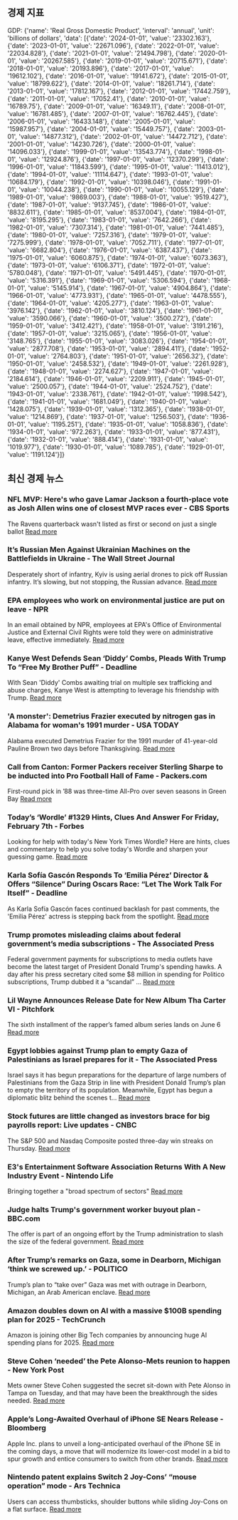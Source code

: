 ## 경제 지표

<!-- ECONOMIC-DATA-START -->
GDP: {'name': 'Real Gross Domestic Product', 'interval': 'annual', 'unit': 'billions of dollars', 'data': [{'date': '2024-01-01', 'value': '23302.163'}, {'date': '2023-01-01', 'value': '22671.096'}, {'date': '2022-01-01', 'value': '22034.828'}, {'date': '2021-01-01', 'value': '21494.798'}, {'date': '2020-01-01', 'value': '20267.585'}, {'date': '2019-01-01', 'value': '20715.671'}, {'date': '2018-01-01', 'value': '20193.896'}, {'date': '2017-01-01', 'value': '19612.102'}, {'date': '2016-01-01', 'value': '19141.672'}, {'date': '2015-01-01', 'value': '18799.622'}, {'date': '2014-01-01', 'value': '18261.714'}, {'date': '2013-01-01', 'value': '17812.167'}, {'date': '2012-01-01', 'value': '17442.759'}, {'date': '2011-01-01', 'value': '17052.41'}, {'date': '2010-01-01', 'value': '16789.75'}, {'date': '2009-01-01', 'value': '16349.11'}, {'date': '2008-01-01', 'value': '16781.485'}, {'date': '2007-01-01', 'value': '16762.445'}, {'date': '2006-01-01', 'value': '16433.148'}, {'date': '2005-01-01', 'value': '15987.957'}, {'date': '2004-01-01', 'value': '15449.757'}, {'date': '2003-01-01', 'value': '14877.312'}, {'date': '2002-01-01', 'value': '14472.712'}, {'date': '2001-01-01', 'value': '14230.726'}, {'date': '2000-01-01', 'value': '14096.033'}, {'date': '1999-01-01', 'value': '13543.774'}, {'date': '1998-01-01', 'value': '12924.876'}, {'date': '1997-01-01', 'value': '12370.299'}, {'date': '1996-01-01', 'value': '11843.599'}, {'date': '1995-01-01', 'value': '11413.012'}, {'date': '1994-01-01', 'value': '11114.647'}, {'date': '1993-01-01', 'value': '10684.179'}, {'date': '1992-01-01', 'value': '10398.046'}, {'date': '1991-01-01', 'value': '10044.238'}, {'date': '1990-01-01', 'value': '10055.129'}, {'date': '1989-01-01', 'value': '9869.003'}, {'date': '1988-01-01', 'value': '9519.427'}, {'date': '1987-01-01', 'value': '9137.745'}, {'date': '1986-01-01', 'value': '8832.611'}, {'date': '1985-01-01', 'value': '8537.004'}, {'date': '1984-01-01', 'value': '8195.295'}, {'date': '1983-01-01', 'value': '7642.266'}, {'date': '1982-01-01', 'value': '7307.314'}, {'date': '1981-01-01', 'value': '7441.485'}, {'date': '1980-01-01', 'value': '7257.316'}, {'date': '1979-01-01', 'value': '7275.999'}, {'date': '1978-01-01', 'value': '7052.711'}, {'date': '1977-01-01', 'value': '6682.804'}, {'date': '1976-01-01', 'value': '6387.437'}, {'date': '1975-01-01', 'value': '6060.875'}, {'date': '1974-01-01', 'value': '6073.363'}, {'date': '1973-01-01', 'value': '6106.371'}, {'date': '1972-01-01', 'value': '5780.048'}, {'date': '1971-01-01', 'value': '5491.445'}, {'date': '1970-01-01', 'value': '5316.391'}, {'date': '1969-01-01', 'value': '5306.594'}, {'date': '1968-01-01', 'value': '5145.914'}, {'date': '1967-01-01', 'value': '4904.864'}, {'date': '1966-01-01', 'value': '4773.931'}, {'date': '1965-01-01', 'value': '4478.555'}, {'date': '1964-01-01', 'value': '4205.277'}, {'date': '1963-01-01', 'value': '3976.142'}, {'date': '1962-01-01', 'value': '3810.124'}, {'date': '1961-01-01', 'value': '3590.066'}, {'date': '1960-01-01', 'value': '3500.272'}, {'date': '1959-01-01', 'value': '3412.421'}, {'date': '1958-01-01', 'value': '3191.216'}, {'date': '1957-01-01', 'value': '3215.065'}, {'date': '1956-01-01', 'value': '3148.765'}, {'date': '1955-01-01', 'value': '3083.026'}, {'date': '1954-01-01', 'value': '2877.708'}, {'date': '1953-01-01', 'value': '2894.411'}, {'date': '1952-01-01', 'value': '2764.803'}, {'date': '1951-01-01', 'value': '2656.32'}, {'date': '1950-01-01', 'value': '2458.532'}, {'date': '1949-01-01', 'value': '2261.928'}, {'date': '1948-01-01', 'value': '2274.627'}, {'date': '1947-01-01', 'value': '2184.614'}, {'date': '1946-01-01', 'value': '2209.911'}, {'date': '1945-01-01', 'value': '2500.057'}, {'date': '1944-01-01', 'value': '2524.752'}, {'date': '1943-01-01', 'value': '2338.761'}, {'date': '1942-01-01', 'value': '1998.542'}, {'date': '1941-01-01', 'value': '1681.049'}, {'date': '1940-01-01', 'value': '1428.075'}, {'date': '1939-01-01', 'value': '1312.365'}, {'date': '1938-01-01', 'value': '1214.869'}, {'date': '1937-01-01', 'value': '1256.503'}, {'date': '1936-01-01', 'value': '1195.251'}, {'date': '1935-01-01', 'value': '1058.836'}, {'date': '1934-01-01', 'value': '972.263'}, {'date': '1933-01-01', 'value': '877.431'}, {'date': '1932-01-01', 'value': '888.414'}, {'date': '1931-01-01', 'value': '1019.977'}, {'date': '1930-01-01', 'value': '1089.785'}, {'date': '1929-01-01', 'value': '1191.124'}]}
<!-- ECONOMIC-DATA-END -->
## 최신 경제 뉴스

<!-- NEWS-START -->
### NFL MVP: Here's who gave Lamar Jackson a fourth-place vote as Josh Allen wins one of closest MVP races ever - CBS Sports
The Ravens quarterback wasn't listed as first or second on just a single ballot
[Read more](https://www.cbssports.com/nfl/news/nfl-mvp-heres-who-gave-lamar-jackson-a-fourth-place-vote-as-josh-allen-wins-one-of-closest-mvp-races-ever/)

### It’s Russian Men Against Ukrainian Machines on the Battlefields in Ukraine - The Wall Street Journal
Desperately short of infantry, Kyiv is using aerial drones to pick off Russian infantry. It’s slowing, but not stopping, the Russian advance.
[Read more](https://www.wsj.com/world/its-russian-men-against-ukrainian-machines-on-the-battlefields-in-ukraine-fcbe1592)

### EPA employees who work on environmental justice are put on leave - NPR
In an email obtained by NPR, employees at EPA's Office of Environmental Justice and External Civil Rights were told they were on administrative leave, effective immediately.
[Read more](https://www.npr.org/2025/02/06/nx-s1-5289331/epa-employees-who-work-on-environmental-justice-are-put-on-leave)

### Kanye West Defends Sean ‘Diddy’ Combs, Pleads With Trump To “Free My Brother Puff” - Deadline
With Sean 'Diddy' Combs awaiting trial on multiple sex trafficking and abuse charges, Kanye West is attempting to leverage his friendship with Trump.
[Read more](http://deadline.com/2025/02/kanye-west-pleads-trump-free-sean-diddy-combs-1236281107/)

### 'A monster': Demetrius Frazier executed by nitrogen gas in Alabama for woman's 1991 murder - USA TODAY
Alabama executed Demetrius Frazier for the 1991 murder of 41-year-old Pauline Brown two days before Thanksgiving.
[Read more](https://www.usatoday.com/story/news/nation/2025/02/06/demetrius-frazier-execution-death-penalty-pauline-brown-nitrogen-gas/78290700007/)

### Call from Canton: Former Packers receiver Sterling Sharpe to be inducted into Pro Football Hall of Fame - Packers.com
First-round pick in ’88 was three-time All-Pro over seven seasons in Green Bay
[Read more](https://www.packers.com/news/call-from-canton-former-packers-receiver-sterling-sharpe-to-be-inducted-into-pro-football-hall-of-fame)

### Today’s ‘Wordle’ #1329 Hints, Clues And Answer For Friday, February 7th - Forbes
Looking for help with today's New York Times Wordle? Here are hints, clues and commentary to help you solve today's Wordle and sharpen your guessing game.
[Read more](https://www.forbes.com/sites/erikkain/2025/02/06/todays-wordle-1329-hints-clues-and-answer-for-friday-february-7th/)

### Karla Sofía Gascón Responds To ‘Emilia Pérez’ Director & Offers “Silence” During Oscars Race: “Let The Work Talk For Itself” - Deadline
As Karla Sofía Gascón faces continued backlash for past comments, the 'Emilia Pérez' actress is stepping back from the spotlight.
[Read more](http://deadline.com/2025/02/karla-sofia-gascon-responds-emilia-perez-director-offers-silence-oscars-race-1236281066/)

### Trump promotes misleading claims about federal government’s media subscriptions - The Associated Press
Federal government payments for subscriptions to media outlets have become the latest target of President Donald Trump's spending hawks. A day after his press secretary cited some $8 million in spending for Politico subscriptions, Trump dubbed it a “scandal” …
[Read more](https://apnews.com/article/trump-media-payments-subscriptions-spending-365a0899a84fba1567e85bb83da1e06b)

### Lil Wayne Announces Release Date for New Album Tha Carter VI - Pitchfork
The sixth installment of the rapper’s famed album series lands on June 6
[Read more](https://pitchfork.com/news/lil-wayne-announces-release-date-for-new-album-tha-carter-vi/)

### Egypt lobbies against Trump plan to empty Gaza of Palestinians as Israel prepares for it - The Associated Press
Israel says it has begun preparations for the departure of large numbers of Palestinians from the Gaza Strip in line with President Donald Trump’s plan to empty the territory of its population. Meanwhile, Egypt has begun a diplomatic blitz behind the scenes t…
[Read more](https://apnews.com/article/israel-palestinians-hamas-war-egypt-trump-displacement-bc1c43f80655190824a5de4eb1d310cc)

### Stock futures are little changed as investors brace for big payrolls report: Live updates - CNBC
The S&P 500 and Nasdaq Composite posted three-day win streaks on Thursday.
[Read more](https://www.cnbc.com/2025/02/06/stock-market-today-live-updates.html)

### E3's Entertainment Software Association Returns With A New Industry Event - Nintendo Life
Bringing together a "broad spectrum of sectors"
[Read more](https://www.nintendolife.com/news/2025/02/e3s-entertainment-software-association-returns-with-a-new-industry-event)

### Judge halts Trump's government worker buyout plan - BBC.com
The offer is part of an ongoing effort by the Trump administration to slash the size of the federal government.
[Read more](https://www.bbc.com/news/articles/cx2q1g3evzqo)

### After Trump’s remarks on Gaza, some in Dearborn, Michigan ‘think we screwed up.’ - POLITICO
Trump’s plan to “take over” Gaza was met with outrage in Dearborn, Michigan, an Arab American enclave.
[Read more](https://www.politico.com/news/2025/02/06/trump-arab-americans-dearborn-michigan-00203018)

### Amazon doubles down on AI with a massive $100B spending plan for 2025 - TechCrunch
Amazon is joining other Big Tech companies by announcing huge AI spending plans for 2025.
[Read more](https://techcrunch.com/2025/02/06/amazon-doubles-down-on-ai-with-a-massive-100b-spending-plan-for-2025/)

### Steve Cohen ‘needed’ the Pete Alonso-Mets reunion to happen - New York Post 
Mets owner Steve Cohen suggested the secret sit-down with Pete Alonso in Tampa on Tuesday, and that may have been the breakthrough the sides needed.
[Read more](https://nypost.com/2025/02/06/sports/steve-cohen-needed-the-pete-alonso-mets-reunion-to-happen/)

### Apple’s Long-Awaited Overhaul of iPhone SE Nears Release - Bloomberg
Apple Inc. plans to unveil a long-anticipated overhaul of the iPhone SE in the coming days, a move that will modernize its lower-cost model in a bid to spur growth and entice consumers to switch from other brands.
[Read more](https://www.bloomberg.com/news/articles/2025-02-06/apple-s-long-awaited-overhaul-of-budget-iphone-nears-release)

### Nintendo patent explains Switch 2 Joy-Cons’ “mouse operation” mode - Ars Technica
Users can access thumbsticks, shoulder buttons while sliding Joy-Cons on a flat surface.
[Read more](https://arstechnica.com/gaming/2025/02/nintendo-patent-explains-switch-2-joy-cons-mouse-operation-mode/)

<!-- NEWS-END -->
